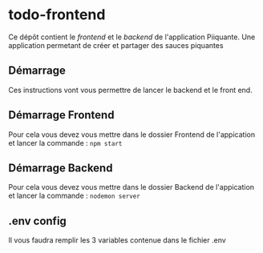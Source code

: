 # todo-frontend
Ce dépôt contient le _frontend_ et le _backend_ de l'application Piiquante. Une application permetant de créer et partager des sauces piquantes
 
## Démarrage 
Ces instructions vont vous permettre de lancer le backend et le front end.

## Démarrage Frontend
Pour cela vous devez vous mettre dans le dossier Frontend de l'appication et lancer la commande :
`npm start`

## Démarrage Backend
Pour cela vous devez vous mettre dans le dossier Backend de l'appication et lancer la commande :
`nodemon server`

## .env config
Il vous faudra remplir les 3 variables contenue dans le fichier .env 